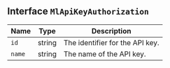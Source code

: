 ## Interface `MlApiKeyAuthorization`

| Name | Type | Description |
| - | - | - |
| `id` | string | The identifier for the API key. |
| `name` | string | The name of the API key. |
